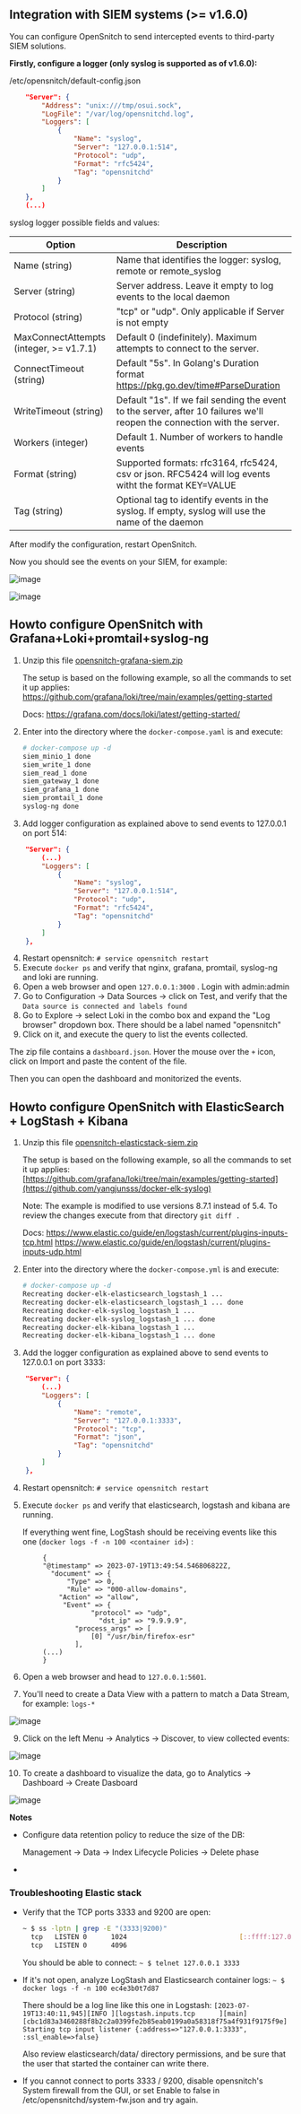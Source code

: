 Integration with SIEM systems (>= v1.6.0)
---

You can configure OpenSnitch to send intercepted events to third-party SIEM solutions.

**Firstly, configure a logger (only syslog is supported as of v1.6.0):**

/etc/opensnitch/default-config.json

```json
    "Server": {
        "Address": "unix:///tmp/osui.sock",
        "LogFile": "/var/log/opensnitchd.log",
        "Loggers": [
            {
                "Name": "syslog",
                "Server": "127.0.0.1:514",
                "Protocol": "udp",
                "Format": "rfc5424",
                "Tag": "opensnitchd"
            }
        ]
    },
    (...)
```

syslog logger possible fields and values:

|Option|Description|
|-------|-------|
|Name (string) | Name that identifies the logger: syslog, remote or remote_syslog|
|Server (string) | Server address. Leave it empty to log events to the local daemon|
|Protocol (string) | "tcp" or "udp". Only applicable if Server is not empty|
|MaxConnectAttempts (integer, >= v1.7.1) | Default 0 (indefinitely). Maximum attempts to connect to the server.|
|ConnectTimeout (string)|Default "5s". In Golang's Duration format https://pkg.go.dev/time#ParseDuration |
|WriteTimeout (string)|Default "1s". If we fail sending the event to the server, after 10 failures we'll reopen the connection with the server.|
|Workers (integer) | Default 1. Number of workers to handle events |
|Format (string) | Supported formats: rfc3164, rfc5424, csv or json. RFC5424 will log events witht the format KEY=VALUE|
|Tag (string) | Optional tag to identify events in the syslog. If empty, syslog will use the name of the daemon|

After modify the configuration, restart OpenSnitch.

Now you should see the events on your SIEM, for example:

![image](https://user-images.githubusercontent.com/2742953/167249501-163fa985-f186-415f-93b6-c86cab2fe0b3.png)

![image](https://user-images.githubusercontent.com/2742953/167288109-4f791761-e826-4619-b042-e3a580782e79.png)



Howto configure OpenSnitch with Grafana+Loki+promtail+syslog-ng
---


1. Unzip this file [opensnitch-grafana-siem.zip](https://github.com/evilsocket/opensnitch/files/8716183/opensnitch-grafana-siem.zip)

   The setup is based on the following example, so all the commands to set it up applies:
   https://github.com/grafana/loki/tree/main/examples/getting-started

   Docs: https://grafana.com/docs/loki/latest/getting-started/

2. Enter into the directory where the `docker-compose.yaml` is and execute:
   ```bash
   # docker-compose up -d
   siem_minio_1 done
   siem_write_1 done
   siem_read_1 done
   siem_gateway_1 done
   siem_grafana_1 done
   siem_promtail_1 done
   syslog-ng done

   ```

3. Add logger configuration as explained above to send events to 127.0.0.1 on port 514:
```json
    "Server": {
        (...)
        "Loggers": [
            {
                "Name": "syslog",
                "Server": "127.0.0.1:514",
                "Protocol": "udp",
                "Format": "rfc5424",
                "Tag": "opensnitchd"
            }
        ]
    },
```

4. Restart opensnitch: `# service opensnitch restart`
5. Execute `docker ps` and verify that nginx, grafana, promtail, syslog-ng and loki are running.
6. Open a web browser and open `127.0.0.1:3000` . Login with admin:admin
7. Go to Configuration -> Data Sources -> click on Test, and verify that the `Data source is connected and labels found`
8. Go to Explore -> select Loki in the combo box and expand the "Log browser" dropdown box. There should be a label named "opensnitch"
9. Click on it, and execute the query to list the events collected.


The zip file contains a `dashboard.json`. Hover the mouse over the `+` icon, click on Import and paste the content of the file.

Then you can open the dashboard and monitorized the events.





Howto configure OpenSnitch with ElasticSearch + LogStash + Kibana
---


1. Unzip this file [opensnitch-elasticstack-siem.zip](https://github.com/evilsocket/opensnitch/files/12095966/opensnitch-elasticstack-siem.zip)

   The setup is based on the following example, so all the commands to set it up applies:
   [https://github.com/grafana/loki/tree/main/examples/getting-started](https://github.com/yangjunsss/docker-elk-syslog)

   Note: The example is modified to use versions 8.7.1 instead of 5.4. To review the changes execute from that directory `git diff .`

   Docs:
   https://www.elastic.co/guide/en/logstash/current/plugins-inputs-tcp.html
   https://www.elastic.co/guide/en/logstash/current/plugins-inputs-udp.html

1. Enter into the directory where the `docker-compose.yml` is and execute:
   ```bash
   # docker-compose up -d
   Recreating docker-elk-elasticsearch_logstash_1 ...
   Recreating docker-elk-elasticsearch_logstash_1 ... done
   Recreating docker-elk-syslog_logstash_1 ...
   Recreating docker-elk-syslog_logstash_1 ... done
   Recreating docker-elk-kibana_logstash_1 ...
   Recreating docker-elk-kibana_logstash_1 ... done
   ```

2. Add the logger configuration as explained above to send events to 127.0.0.1 on port 3333:
```json
    "Server": {
        (...)
        "Loggers": [
            {
                "Name": "remote",
                "Server": "127.0.0.1:3333",
                "Protocol": "tcp",
                "Format": "json",
                "Tag": "opensnitchd"
            }
        ]
    },
```

4. Restart opensnitch: `# service opensnitch restart`
5. Execute `docker ps` and verify that elasticsearch, logstash and kibana are running.

    If everything went fine, LogStash should be receiving events like this one (`docker logs -f -n 100 <container id>`)
:

   ```
        {
        "@timestamp" => 2023-07-19T13:49:54.546806822Z,
          "document" => {
              "Type" => 0,
              "Rule" => "000-allow-domains",
            "Action" => "allow",
             "Event" => {
                    "protocol" => "udp",
                      "dst_ip" => "9.9.9.9",
                "process_args" => [
                    [0] "/usr/bin/firefox-esr"
                ],
        (...)
        }
   ```

7. Open a web browser and head to `127.0.0.1:5601`.
8. You'll need to create a Data View with a pattern to match a Data Stream, for example: `logs-*`

![image](https://github.com/evilsocket/opensnitch/assets/2742953/ae83767d-1a7d-422e-acc4-c9d38526ddd8)


9. Click on the left Menu -> Analytics -> Discover, to view collected events:

![image](https://github.com/evilsocket/opensnitch/assets/2742953/48fbc1ab-a30c-4adf-95ff-b918288dce8d)


10. To create a dashboard to visualize the data, go to Analytics -> Dashboard -> Create Dasboard

![image](https://github.com/evilsocket/opensnitch/assets/2742953/c7926f9f-5732-49c9-8473-6e61da7af095)

**Notes**

 - Configure data retention policy to reduce the size of the DB:

   Management -> Data -> Index Lifecycle Policies -> Delete phase

 -

### Troubleshooting Elastic stack

 - Verify that the TCP ports 3333 and 9200 are open:

   ```bash
   ~ $ ss -lptn | grep -E "(3333|9200)"
     tcp   LISTEN 0      1024                            [::ffff:127.0.0.1]:3333                   *:*    users:(("java",pid=3712866,fd=107))
     tcp   LISTEN 0      4096                                             *:9200                   *:*    users:(("java",pid=3712294,fd=412))
   ```

   You should be able to connect: `~ $ telnet 127.0.0.1 3333`

 - If it's not open, analyze LogStash and Elasticsearch container logs: `~ $ docker logs -f -n 100 ec4e3b0t7d87`

   There should be a log line like this one in Logstash:
   `[2023-07-19T13:40:11,945][INFO ][logstash.inputs.tcp      ][main][cbc1d83a3460288f8b2c2a0399fe2b85eab0199a0a58318f75a4f931f9175f9e] Starting tcp input listener {:address=>"127.0.0.1:3333", :ssl_enable=>false}`

   Also review elasticsearch/data/ directory permissions, and be sure that the user that started the container can write there.

 - If you cannot connect to ports 3333 / 9200, disable opensnitch's System firewall from the GUI, or set Enable to false in /etc/opensnitchd/system-fw.json and try again.
